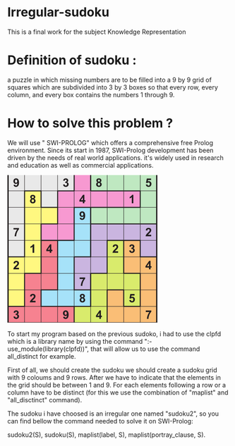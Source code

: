 # Irregular-sudoku
This is a final work for the subject Knowledge Representation
# Definition of sudoku : 
a puzzle in which missing numbers are to be filled into a 9 by 9 grid of squares which are subdivided into 3 by 3 boxes so that every row, every column, and every box contains the numbers 1 through 9. 

# How to solve this problem ? 
We will use " SWI-PROLOG" which offers a comprehensive free Prolog environment. Since its start in 1987, SWI-Prolog development has been driven by the needs of real world applications. it's widely used in research and education as well as commercial applications. 

![alt text](./sudoku_image.png)

To start my program based on the previous sudoko, i had to use the clpfd which is a library name by using the command ":- use_module(library(clpfd))", that will allow us to use the command all_distinct for example. 

First of all, we should create the sudoku we should create a sudoku grid with 9 coloums and 9 rows. After we have to indicate that the elements in the grid should be between 1 and 9. For each elements following a row or a column have to be distinct (for this we use the combination of "maplist" and "all_disctinct" command). 

The sudoku i have choosed is an irregular one named "sudoku2", so you can find bellow  the command needed to solve it on SWI-Prolog:

sudoku2(S), sudoku(S), maplist(label, S), maplist(portray_clause, S).

